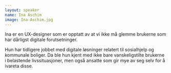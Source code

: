 ```yaml
---
layout: speaker
name: Ina Aschim
image: Ina-Aschim.jpg
---
```

Ina er en UX-designer som er opptatt av at vi ikke må glemme brukerne som har dårligst digitale forutsetninger.

Hun har tidligere jobbet med digitale løsninger relatert til sosialhjelp og kommunale boliger. Da ble hun kjent med ikke bare vanskeligstilte brukerne i belastende livssituasjoner, men også ansatte som gir mye av seg selv for å ivareta disse.
